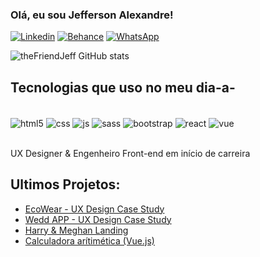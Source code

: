 ### Olá, eu sou Jefferson Alexandre!
[![Linkedin](https://img.shields.io/badge/LinkedIn-0077B5?style=for-the-badge&logo=linkedin&logoColor=white)](https://www.linkedin.com/in/jefferson-alexandre/) [![Behance](https://img.shields.io/badge/Behance-0054F7?style=for-the-badge&logo=behance&logoColor=white)](https://www.behance.net/jeffersdesena) [![WhatsApp](https://img.shields.io/badge/WhatsApp-25D366?style=for-the-badge&logo=whatsapp&logoColor=white)](https://api.whatsapp.com/send/?phone=5511949297513&text&type=phone_number&app_absent=0)


![theFriendJeff GitHub stats](https://github-readme-stats.vercel.app/api?username=thefriendjeff&show_icons=true&theme=transparent)


## Tecnologias que uso no meu dia-a-
 

<div style="display: inline-block"><br/>
        <img align="center" alt="html5" src="https://img.shields.io/badge/HTML5-E34F26?style=for-the-badge&logo=html5&logoColor=white">
        <img align="center" alt="css" src="https://img.shields.io/badge/CSS-239120?&style=for-the-badge&logo=css3&logoColor=white">
        <img align="center" alt="js" src="https://img.shields.io/badge/JavaScript-F7DF1E?style=for-the-badge&logo=javascript&logoColor=black">
        <img align="center" alt="sass" src="https://img.shields.io/badge/Sass-CC6699?style=for-the-badge&logo=sass&logoColor=white">
        <img align="center" alt="bootstrap" src="https://img.shields.io/badge/Bootstrap-563D7C?style=for-the-badge&logo=bootstrap&logoColor=white">
        <img align="center" alt="react" src="https://img.shields.io/badge/React-20232A?style=for-the-badge&logo=react&logoColor=61DAFB"> 
        <img align="center" alt="vue" src="https://img.shields.io/badge/Vue.js-35495E?style=for-the-badge&logo=vue.js&logoColor=4FC08D">

</div><br><br>

UX Designer & Engenheiro Front-end em início de carreira

## Ultimos Projetos:

- [EcoWear - UX Design Case Study](https://www.behance.net/gallery/175115989/UXUI-Case-Study-EcoWear)<br/>
- [Wedd APP - UX Design Case Study](https://www.behance.net/gallery/179337093/Wedd-UXUI-Design-Case-Study)<br/>
- [Harry & Meghan Landing](https://harry-meghan.vercel.app/)<br/>
- [Calculadora arítimética (Vue.js)](https://tarefa-vue-js.vercel.app/)
